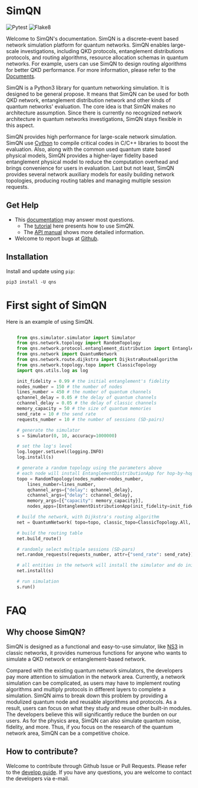 # SimQN

![Pytest](https://github.com/ertuil/SimQN/actions/workflows/pytest.yml/badge.svg) 
![Flake8](https://github.com/ertuil/SimQN/actions/workflows/flake8.yml/badge.svg) 

Welcome to SimQN's documentation. SimQN is a discrete-event based network simulation platform for quantum networks.
SimQN enables large-scale investigations, including QKD protocols, entanglement distributions protocols, and routing algorithms, resource allocation schemas in quantum networks. For example, users can use SimQN to design routing algorithms for better QKD performance. For more information, please refer to the [Documents](https://ertuil.github.io/SimQN/).

SimQN is a Python3 library for quantum networking simulation. It is designed to be general propose. It means that SimQN can be used for both QKD network, entanglement distribution network and other kinds of quantum networks' evaluation. The core idea is that SimQN makes no architecture assumption. Since there is currently no recognized network architecture in quantum networks investigations, SimQN stays flexible in this aspect.

SimQN provides high performance for large-scale network simulation. SimQN use [Cython](https://cython.org/) to compile critical codes in C/C++ libraries to boost the evaluation. Also, along with the common used quantum state based physical models, SimQN provides a higher-layer fidelity based entanglement physical model to reduce the computation overhead and brings convenience for users in evaluation. Last but not least, SimQN provides several network auxiliary models for easily building network topologies, producing routing tables and managing multiple session requests.

## Get Help

- This [documentation](https://ertuil.github.io/SimQN/) may answer most questions.
    - The [tutorial](https://ertuil.github.io/SimQN/tutorials.html) here presents how to use SimQN.
    - The [API manual](https://ertuil.github.io/SimQN/modules.html) shows more detailed information.
- Welcome to report bugs at [Github](https://github.com/ertuil/SimQN).

## Installation

Install and update using `pip`:
```
pip3 install -U qns
```

# First sight of SimQN

Here is an example of using SimQN.

``` Python

    from qns.simulator.simulator import Simulator
    from qns.network.topology import RandomTopology
    from qns.network.protocol.entanglement_distribution import EntanglementDistributionApp
    from qns.network import QuantumNetwork
    from qns.network.route.dijkstra import DijkstraRouteAlgorithm
    from qns.network.topology.topo import ClassicTopology
    import qns.utils.log as log

    init_fidelity = 0.99 # the initial entanglement's fidelity 
    nodes_number = 150 # the number of nodes
    lines_number = 450 # the number of quantum channels
    qchannel_delay = 0.05 # the delay of quantum channels
    cchannel_delay = 0.05 # the delay of classic channels
    memory_capacity = 50 # the size of quantum memories
    send_rate = 10 # the send rate
    requests_number = 10 # the number of sessions (SD-pairs)

    # generate the simulator
    s = Simulator(0, 10, accuracy=1000000)

    # set the log's level
    log.logger.setLevel(logging.INFO)
    log.install(s)

    # generate a random topology using the parameters above
    # each node will install EntanglementDistributionApp for hop-by-hop entanglement distribution
    topo = RandomTopology(nodes_number=nodes_number,
        lines_number=lines_number,
        qchannel_args={"delay": qchannel_delay},
        cchannel_args={"delay": cchannel_delay},
        memory_args=[{"capacity": memory_capacity}],
        nodes_apps=[EntanglementDistributionApp(init_fidelity=init_fidelity)])

    # build the network, with Dijkstra's routing algorithm
    net = QuantumNetwork( topo=topo, classic_topo=ClassicTopology.All, route=DijkstraRouteAlgorithm())

    # build the routing table
    net.build_route()

    # randomly select multiple sessions (SD-pars)
    net.random_requests(requests_number, attr={"send_rate": send_rate})

    # all entities in the network will install the simulator and do initiate works.
    net.install(s)

    # run simulation
    s.run()
```
# FAQ
## Why choose SimQN?
SimQN is designed as a functional and easy-to-use simulator, like [NS3](https://www.nsnam.org/) in classic networks, it provides numerous functions for anyone who wants to simulate a QKD network or entanglement-based network. 

Compared with the existing quantum network simulators, the developers pay more attention to simulation in the network area. Currently, a network simulation can be complicated, as users may have to implement routing algorithms and multiply protocols in different layers to complete a simulation. SimQN aims to break down this problem by providing a modulized quantum node and reusable algorithms and protocols. As a result, users can focus on what they study and reuse other built-in modules. The developers believe this will significantly reduce the burden on our users. As for the physics area, SimQN can also simulate quantum noise, fidelity, and more. Thus, if you focus on the research of the quantum network area, SimQN can be a competitive choice. 

## How to contribute?
Welcome to contribute through Github Issue or Pull Requests. Please refer to the [develop guide](https://ertuil.github.io/SimQN/develop.html). If you have any questions, you are welcome to contact the developers via e-mail.
